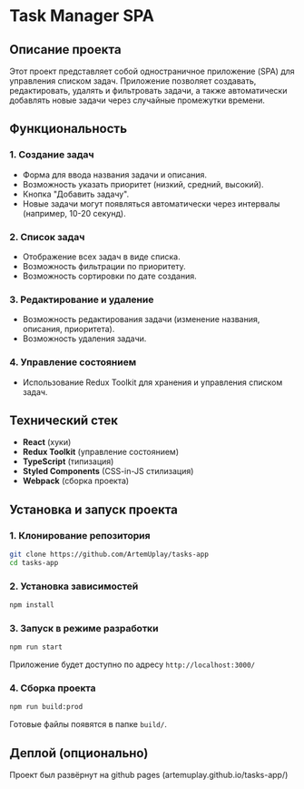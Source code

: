 # Task Manager SPA

## Описание проекта

Этот проект представляет собой одностраничное приложение (SPA) для управления списком задач. Приложение позволяет создавать, редактировать, удалять и фильтровать задачи, а также автоматически добавлять новые задачи через случайные промежутки времени.

## Функциональность

### 1. Создание задач

- Форма для ввода названия задачи и описания.
- Возможность указать приоритет (низкий, средний, высокий).
- Кнопка "Добавить задачу".
- Новые задачи могут появляться автоматически через интервалы (например, 10-20 секунд).

### 2. Список задач

- Отображение всех задач в виде списка.
- Возможность фильтрации по приоритету.
- Возможность сортировки по дате создания.

### 3. Редактирование и удаление

- Возможность редактирования задачи (изменение названия, описания, приоритета).
- Возможность удаления задачи.

### 4. Управление состоянием

- Использование Redux Toolkit для хранения и управления списком задач.

## Технический стек

- **React** (хуки)
- **Redux Toolkit** (управление состоянием)
- **TypeScript** (типизация)
- **Styled Components** (CSS-in-JS стилизация)
- **Webpack** (сборка проекта)

## Установка и запуск проекта

### 1. Клонирование репозитория

```bash
git clone https://github.com/ArtemUplay/tasks-app
cd tasks-app
```

### 2. Установка зависимостей

```bash
npm install
```

### 3. Запуск в режиме разработки

```bash
npm run start
```

Приложение будет доступно по адресу `http://localhost:3000/`

### 4. Сборка проекта

```bash
npm run build:prod
```

Готовые файлы появятся в папке `build/`.

## Деплой (опционально)

Проект был развёрнут на github pages (artemuplay.github.io/tasks-app/)
